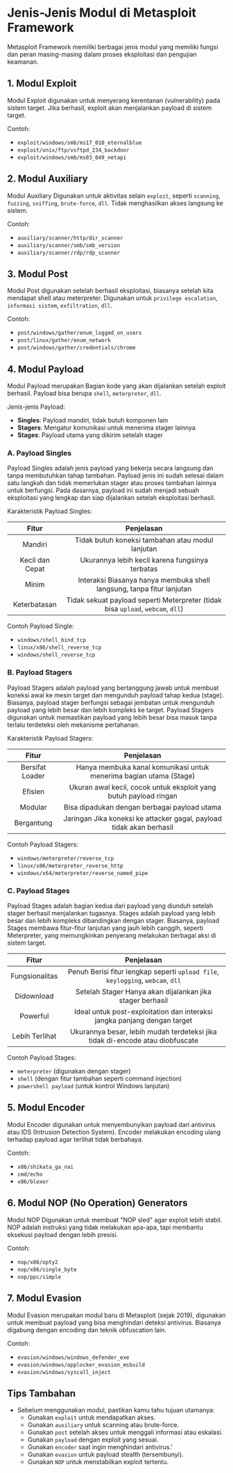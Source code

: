 # Jenis-Jenis Modul di Metasploit Framework

Metasploit Framework memiliki berbagai jenis modul yang memiliki fungsi dan peran masing-masing dalam proses eksploitasi dan pengujian keamanan.

## 1. Modul Exploit

Modul Exploit digunakan untuk menyerang kerentanan (vulnerability) pada sistem target. Jika berhasil, exploit akan menjalankan payload di sistem target.

Contoh:
- `exploit/windows/smb/ms17_010_eternalblue`
- `exploit/unix/ftp/vsftpd_234_backdoor`
- `exploit/windows/smb/ms03_049_netapi`

## 2. Modul Auxiliary

Modul Auxiliary Digunakan untuk aktivitas selain `exploit`, seperti `scanning`, `fuzzing`, `sniffing`, `brute-force`, `dll`. Tidak menghasilkan akses langsung ke sistem.

Contoh:
- `auxiliary/scanner/http/dir_scanner`
- `auxiliary/scanner/smb/smb_version`
- `auxiliary/scanner/rdp/rdp_scanner`

## 3. Modul Post

Modul Post digunakan setelah berhasil eksploitasi, biasanya setelah kita mendapat shell atau meterpreter. Digunakan untuk `privilege escalation`, `informasi sistem`, `exfiltration`, `dll`.

Contoh:
- `post/windows/gather/enum_logged_on_users`
- `post/linux/gather/enum_network`
- `post/windows/gather/credentials/chrome`

## 4. Modul Payload

Modul Payload merupakan Bagian kode yang akan dijalankan setelah exploit berhasil. Payload bisa berupa `shell`, `meterpreter`, `dll`.

Jenis-jenis Payload:
- **Singles**: Payload mandiri, tidak butuh komponen lain
- **Stagers**: Mengatur komunikasi untuk menerima stager lainnya
- **Stages**: Payload utama yang dikirim setelah stager

### A. Payload Singles

Payload Singles adalah jenis payload yang bekerja secara langsung dan tanpa membutuhkan tahap tambahan. Payload jenis ini sudah selesai dalam satu langkah dan tidak memerlukan stager atau proses tambahan lainnya untuk berfungsi. Pada dasarnya, payload ini sudah menjadi sebuah eksploitasi yang lengkap dan siap dijalankan setelah eksploitasi berhasil.

Karakteristik Payload Singles:

| Fitur	| Penjelasan |
|:--:|:--:|
| Mandiri |	Tidak butuh koneksi tambahan atau modul lanjutan |
| Kecil dan Cepat	| Ukurannya lebih kecil karena fungsinya terbatas |
| Minim | Interaksi	Biasanya hanya membuka shell langsung, tanpa fitur lanjutan |
| Keterbatasan | Tidak sekuat payload seperti Meterpreter (tidak bisa `upload`, `webcam`, `dll`) |

Contoh Payload Single:
- `windows/shell_bind_tcp`
- `linux/x86/shell_reverse_tcp`
- `windows/shell_reverse_tcp`

### B. Payload Stagers

Payload Stagers adalah payload yang bertanggung jawab untuk membuat koneksi awal ke mesin target dan mengunduh payload tahap kedua (stage). Biasanya, payload stager berfungsi sebagai jembatan untuk mengunduh payload yang lebih besar dan lebih kompleks ke target. Payload Stagers digunakan untuk memastikan payload yang lebih besar bisa masuk tanpa terlalu terdeteksi oleh mekanisme pertahanan.

Karakteristik Payload Stagers:

| Fitur	| Penjelasan |
|:--:|:--:|
| Bersifat Loader | Hanya membuka kanal komunikasi untuk menerima bagian utama (Stage) |
| Efisien | Ukuran awal kecil, cocok untuk eksploit yang butuh payload ringan |
| Modular | Bisa dipadukan dengan berbagai payload utama |
| Bergantung | Jaringan	Jika koneksi ke attacker gagal, payload tidak akan berhasil |

Contoh Payload Stagers:
- `windows/meterpreter/reverse_tcp`
- `linux/x86/meterpreter_reverse_http`
- `windows/x64/meterpreter/reverse_named_pipe`

### C. Payload Stages

Payload Stages adalah bagian kedua dari payload yang diunduh setelah stager berhasil menjalankan tugasnya. Stages adalah payload yang lebih besar dan lebih kompleks dibandingkan dengan stager. Biasanya, payload Stages membawa fitur-fitur lanjutan yang jauh lebih canggih, seperti Meterpreter, yang memungkinkan penyerang melakukan berbagai aksi di sistem target.

| Fitur	| Penjelasan |
|:--:|:--:|
| Fungsionalitas | Penuh	Berisi fitur lengkap seperti `upload file`, `keylogging`, `webcam`, `dll` |
| Didownload | Setelah Stager	Hanya akan dijalankan jika stager berhasil |
| Powerful | Ideal untuk post-exploitation dan interaksi jangka panjang dengan target |
| Lebih Terlihat | Ukurannya besar, lebih mudah terdeteksi jika tidak di-encode atau diobfuscate |

Contoh Payload Stages:
- `meterpreter` (digunakan dengan stager)
- `shell` (dengan fitur tambahan seperti command injection)
- `powershell payload` (untuk kontrol Windows lanjutan)

## 5. Modul Encoder

Modul Encoder digunakan untuk menyembunyikan payload dari antivirus atau IDS (Intrusion Detection System). Encoder melakukan encoding ulang terhadap payload agar terlihat tidak berbahaya.

Contoh:
- `x86/shikata_ga_nai`
- `cmd/echo`
- `x86/bloxor`

## 6. Modul NOP (No Operation) Generators

Modul NOP Digunakan untuk membuat "NOP sled" agar exploit lebih stabil. NOP adalah instruksi yang tidak melakukan apa-apa, tapi membantu eksekusi payload dengan lebih presisi.

Contoh:
- `nop/x86/opty2`
- `nop/x86/single_byte`
- `nop/ppc/simple`

## 7. Modul Evasion

Modul Evasion merupakan modul baru di Metasploit (sejak 2019), digunakan untuk membuat payload yang bisa menghindari deteksi antivirus. Biasanya digabung dengan encoding dan teknik obfuscation lain.

Contoh:
- `evasion/windows/windows_defender_exe`
- `evasion/windows/applocker_evasion_msbuild`
- `evasion/windows/syscall_inject`

## Tips Tambahan

- Sebelum menggunakan modul, pastikan kamu tahu tujuan utamanya:
  - Gunakan `exploit` untuk mendapatkan akses.
  - Gunakan `auxiliary` untuk scanning atau brute-force.
  - Gunakan `post` setelah akses untuk menggali informasi atau eskalasi.
  - Gunakan `payload` dengan exploit yang sesuai.
  - Gunakan `encoder` saat ingin menghindari antivirus.'
  - Gunakan `evasion` untuk payload stealth (tersembunyi).
  - Gunakan `NOP` untuk menstabilkan exploit tertentu.
